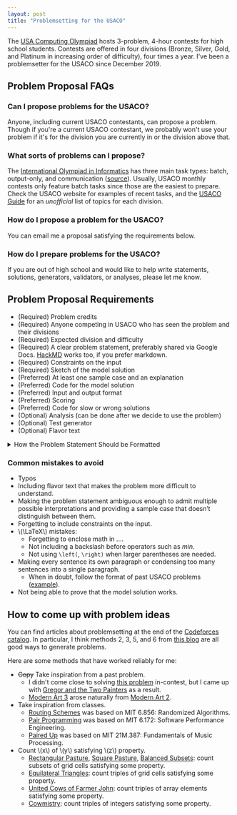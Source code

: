 ```yaml
---
layout: post
title: "Problemsetting for the USACO"
---
```


The [USA Computing Olympiad](http://www.usaco.org/) hosts 3-problem, 4-hour contests for high school students. Contests are offered in four divisions (Bronze, Silver, Gold, and Platinum in increasing order of difficulty), four times a year. I've been a problemsetter for the USACO since December 2019.

## Problem Proposal FAQs

### Can I propose problems for the USACO?

Anyone, including current USACO contestants, can propose a problem. Though if you're a current USACO contestant, we probably won't use your problem if it's for the division you are currently in or the division above that.

### What sorts of problems can I propose?

The [International Olympiad in Informatics](https://ioinformatics.org/) has three main task types: batch, output-only,
and communication ([source](https://cms.readthedocs.io/en/v1.4/Task%20types.html#standard-task-types)). Usually, USACO monthly contests only feature batch
tasks since those are the easiest to prepare. Check the USACO website
for examples of recent tasks, and the [USACO Guide](https://usaco.guide/bronze/)
for an _unofficial_ list of topics for each division.

### How do I propose a problem for the USACO?

You can email me a proposal satisfying the requirements below.

### How do I prepare problems for the USACO?

If you are out of high school and would like to help write statements,
solutions, generators, validators, or analyses, please let me know.

## Problem Proposal Requirements

- (Required) Problem credits
- (Required) Anyone competing in USACO who has seen the problem and their divisions
- (Required) Expected division and difficulty
- (Required) A clear problem statement, preferably shared via Google Docs. [HackMD](https://hackmd.io/) works too, if you prefer markdown.
- (Required) Constraints on the input
- (Required) Sketch of the model solution
- (Preferred) At least one sample case and an explanation
- (Preferred) Code for the model solution
- (Preferred) Input and output format
- (Preferred) Scoring
- (Preferred) Code for slow or wrong solutions
- (Optional) Analysis (can be done after we decide to use the problem)
- (Optional) Test generator
- (Optional) Flavor text

<details>

<summary>How the Problem Statement Should be Formatted</summary>

<object data="/pdfs/io-speed-test.pdf" type='application/pdf' style='width: 100%; height: 80vh'> </object>

Source:

<pre>
The input consists of two integers $M$ ($0\le M\le 1$) and $N$
($1\le N\le 10^6$), followed by a sequence of $N$ non-negative integers  each
less than $10^9+7$.

[ul]
[li]If $M=0$, output the sum of the input sequence modulo $10^9+7$.[/li]

[li]If $M=1$, output the sum of each prefix of the input sequence modulo
$10^9+7$.[/li]
[/ul]

[input]
The first line contains $M$ and $N$.

The next $N$ lines each contain an integer of the input sequence.
[/input]

[output]
As described in the statement. Print all integers separated by newlines.
[/output]

[example]

[example]

[section|SCORING:]

[ul]

[li]Inputs 3-7: $M=0$[/li]

[li]Inputs 8-12: $M=1$[/li]
[/ul]

[/section]
</pre>

</details>


### Common mistakes to avoid

- Typos
- Including flavor text that makes the problem more difficult to understand.
- Making the problem statement ambiguous enough to admit multiple possible interpretations and providing a sample case that doesn’t distinguish between them.
- Forgetting to include constraints on the input.
- \\(\LaTeX\\) mistakes:
  - Forgetting to enclose math in $...$.
  - Not including a backslash before operators such as $min$.
  - Not using `\left(`, `\right)` when larger parentheses are needed.
- Making every sentence its own paragraph or condensing too many sentences into a single paragraph.
  - When in doubt, follow the format of past USACO problems ([example](http://www.usaco.org/index.php?page=viewproblem2&cpid=1236)).
- Not being able to prove that the model solution works.

## How to come up with problem ideas

You can find articles about problemsetting at the end of the [Codeforces catalog](https://codeforces.com/catalog). In particular, I think methods 2, 3, 5, and 6 from [this blog](https://www.topcoder.com/blog/how-to-come-up-with-problem-ideas/) are all good ways to generate problems.

Here are some methods that have worked reliably for me:

- ~~Copy~~ Take inspiration from a past problem.
  - I didn't come close to solving [this problem](https://codeforces.com/contest/1392/problem/I) in-contest, but I came up with [Gregor and the Two Painters](https://codeforces.com/contest/1548/problem/E) as a result.
  - [Modern Art 3](http://www.usaco.org/index.php?page=viewproblem2&cpid=1114) arose naturally from [Modern Art 2](http://www.usaco.org/index.php?page=viewproblem2&cpid=743).
- Take inspiration from classes.
  - [Routing Schemes](http://www.usaco.org/index.php?page=viewproblem2&cpid=1141) was based on MIT 6.856: Randomized Algorithms.
  - [Pair Programming](http://www.usaco.org/index.php?page=viewproblem2&cpid=1234) was based on MIT 6.172: Software Performance Engineering.
  - [Paired Up](http://www.usaco.org/index.php?page=viewproblem2&cpid=1165) was based on MIT 21M.387: Fundamentals of Music Processing.
- Count \\(x\\) of \\(y\\) satisfying \\(z\\) property.
  - [Rectangular Pasture](http://www.usaco.org/index.php?page=viewproblem2&cpid=1063), [Square Pasture](http://www.usaco.org/index.php?page=viewproblem2&cpid=1067), [Balanced Subsets](http://www.usaco.org/index.php?page=viewproblem2&cpid=1142): count subsets of grid cells satisfying some property.
  - [Equilateral Triangles](http://www.usaco.org/index.php?page=viewproblem2&cpid=1021): count triples of grid cells satisfying some property.
  - [United Cows of Farmer John](http://www.usaco.org/index.php?page=viewproblem2&cpid=1140): count triples of array elements satisfying some property.
  - [Cowmistry](http://www.usaco.org/index.php?page=viewproblem2&cpid=1070): count triples of integers satisfying some property.

<!--  - (Unintentionally) copy a past problem.
   - [Equilateral Triangles](http://www.usaco.org/index.php?page=viewproblem2&cpid=1021) turned out to be identical to [this problem](https://atcoder.jp/contests/tenka1-2018/tasks/tenka1_2018_e). Sorry, making original problems isn't always easy ... -->
